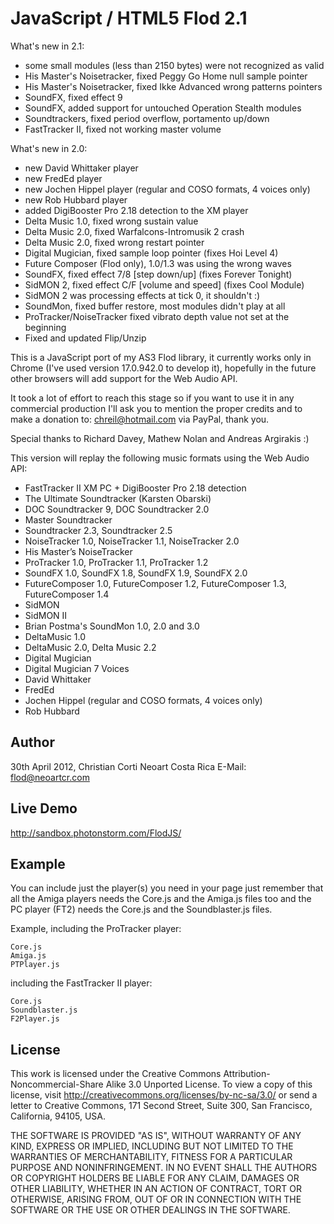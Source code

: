 JavaScript / HTML5 Flod 2.1
===========================

What's new in 2.1:

* some small modules (less than 2150 bytes) were not recognized as valid
* His Master's Noisetracker, fixed Peggy Go Home null sample pointer
* His Master's Noisetracker, fixed Ikke Advanced wrong patterns pointers
* SoundFX, fixed effect 9
* SoundFX, added support for untouched Operation Stealth modules
* Soundtrackers, fixed period overflow, portamento up/down
* FastTracker II, fixed not working master volume

What's new in 2.0:

* new David Whittaker player
* new FredEd player
* new Jochen Hippel player (regular and COSO formats, 4 voices only)
* new Rob Hubbard player
* added DigiBooster Pro 2.18 detection to the XM player
* Delta Music 1.0, fixed wrong sustain value
* Delta Music 2.0, fixed Warfalcons-Intromusik 2 crash
* Delta Music 2.0, fixed wrong restart pointer
* Digital Mugician, fixed sample loop pointer (fixes Hoi Level 4)
* Future Composer (Flod only), 1.0/1.3 was using the wrong waves
* SoundFX, fixed effect 7/8 [step down/up] (fixes Forever Tonight)
* SidMON 2, fixed effect C/F [volume and speed] (fixes Cool Module)
* SidMON 2 was processing effects at tick 0, it shouldn't :)
* SoundMon, fixed buffer restore, most modules didn't play at all
* ProTracker/NoiseTracker fixed vibrato depth value not set at the beginning
* Fixed and updated Flip/Unzip

This is a JavaScript port of my AS3 Flod library, it currently works only in Chrome (I've used version
17.0.942.0 to develop it), hopefully in the future other browsers will add support for the Web Audio API.

It took a lot of effort to reach this stage so if you want to use it in any commercial production I'll ask
you to mention the proper credits and to make a donation to: chreil@hotmail.com via PayPal, thank you.

Special thanks to Richard Davey, Mathew Nolan and Andreas Argirakis :)

This version will replay the following music formats using the Web Audio API:

* FastTracker II XM PC + DigiBooster Pro 2.18 detection
* The Ultimate Soundtracker (Karsten Obarski)
* DOC Soundtracker 9, DOC Soundtracker 2.0
* Master Soundtracker
* Soundtracker 2.3, Soundtracker 2.5
* NoiseTracker 1.0, NoiseTracker 1.1, NoiseTracker 2.0
* His Master’s NoiseTracker
* ProTracker 1.0, ProTracker 1.1, ProTracker 1.2
* SoundFX 1.0, SoundFX 1.8, SoundFX 1.9, SoundFX 2.0
* FutureComposer 1.0, FutureComposer 1.2, FutureComposer 1.3, FutureComposer 1.4
* SidMON
* SidMON II
* Brian Postma's SoundMon 1.0, 2.0 and 3.0
* DeltaMusic 1.0
* DeltaMusic 2.0, Delta Music 2.2
* Digital Mugician
* Digital Mugician 7 Voices
* David Whittaker
* FredEd
* Jochen Hippel (regular and COSO formats, 4 voices only)
* Rob Hubbard

Author
------

30th April 2012, Christian Corti
Neoart Costa Rica
E-Mail: flod@neoartcr.com

Live Demo
---------

http://sandbox.photonstorm.com/FlodJS/

Example
-------

You can include just the player(s) you need in your page just remember that all the Amiga players needs
the Core.js and the Amiga.js files too and the PC player (FT2) needs the Core.js and the Soundblaster.js files.

Example, including the ProTracker player:

	Core.js
	Amiga.js
	PTPlayer.js

including the FastTracker II player:

	Core.js
	Soundblaster.js
	F2Player.js

License
-------

This work is licensed under the Creative Commons Attribution-Noncommercial-Share Alike 3.0 Unported License.
To view a copy of this license, visit http://creativecommons.org/licenses/by-nc-sa/3.0/ or send a letter to
Creative Commons, 171 Second Street, Suite 300, San Francisco, California, 94105, USA.

THE SOFTWARE IS PROVIDED "AS IS", WITHOUT WARRANTY OF ANY KIND, EXPRESS OR IMPLIED, INCLUDING BUT NOT LIMITED TO THE WARRANTIES
OF MERCHANTABILITY, FITNESS FOR A PARTICULAR PURPOSE AND NONINFRINGEMENT. IN NO EVENT SHALL THE AUTHORS OR COPYRIGHT HOLDERS BE
LIABLE FOR ANY CLAIM, DAMAGES OR OTHER LIABILITY, WHETHER IN AN ACTION OF CONTRACT, TORT OR OTHERWISE, ARISING FROM, OUT OF OR
IN CONNECTION WITH THE SOFTWARE OR THE USE OR OTHER DEALINGS IN THE SOFTWARE.